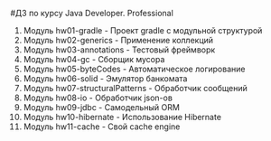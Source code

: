 #ДЗ по курсу Java Developer. Professional
1. Модуль hw01-gradle - Проект gradle с модульной структурой
2. Модуль hw02-generics - Применение коллекций
3. Модуль hw03-annotations - Тестовый фреймворк
4. Модуль hw04-gc - Сборщик мусора
5. Модуль hw05-byteCodes - Автоматическое логирование
6. Модуль hw06-solid - Эмулятор банкомата
7. Модуль hw07-structuralPatterns - Обработчик сообщений
8. Модуль hw08-io - Обработчик json-ов
9. Модуль hw09-jdbc - Самодельный ORM
10. Модуль hw10-hibernate - Использование Hibernate
11. Модуль hw11-cache - Свой cache engine